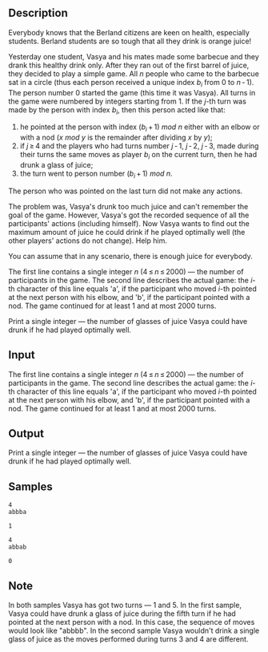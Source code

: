 ## Description

<div><p>Everybody knows that the Berland citizens are keen on health, especially students. Berland students are so tough that all they drink is orange juice!</p><p>Yesterday one student, Vasya and his mates made some barbecue and they drank this healthy drink only. After they ran out of the first barrel of juice, they decided to play a simple game. All <span class="tex-span"><i>n</i></span> people who came to the barbecue sat in a circle (thus each person received a unique index <span class="tex-span"><i>b</i><sub class="lower-index"><i>i</i></sub></span> from 0 to <span class="tex-span"><i>n</i> - 1</span>). The person number 0 started the game (this time it was Vasya). All turns in the game were numbered by integers starting from 1. If the <span class="tex-span"><i>j</i></span>-th turn was made by the person with index <span class="tex-span"><i>b</i><sub class="lower-index"><i>i</i></sub></span>, then this person acted like that:</p><ol> <li> he pointed at the person with index <span class="tex-span">(<i>b</i><sub class="lower-index"><i>i</i></sub> + 1)&nbsp;<i>mod</i>&nbsp;<i>n</i></span> either with an elbow or with a nod (<span class="tex-span"><i>x</i>&nbsp;<i>mod</i>&nbsp;<i>y</i></span> is the remainder after dividing <span class="tex-span"><i>x</i></span> by <span class="tex-span"><i>y</i></span>); </li><li> if <span class="tex-span"><i>j</i> ≥ 4</span> and the players who had turns number <span class="tex-span"><i>j</i> - 1</span>, <span class="tex-span"><i>j</i> - 2</span>, <span class="tex-span"><i>j</i> - 3</span>, made during their turns the same moves as player <span class="tex-span"><i>b</i><sub class="lower-index"><i>i</i></sub></span> on the current turn, then he had drunk a glass of juice; </li><li> the turn went to person number <span class="tex-span">(<i>b</i><sub class="lower-index"><i>i</i></sub> + 1)&nbsp;<i>mod</i>&nbsp;<i>n</i></span>. </li></ol><p>The person who was pointed on the last turn did not make any actions.</p><p>The problem was, Vasya's drunk too much juice and can't remember the goal of the game. However, Vasya's got the recorded sequence of all the participants' actions (including himself). Now Vasya wants to find out the maximum amount of juice he could drink if he played optimally well (the other players' actions do not change). Help him.</p><p>You can assume that in any scenario, there is enough juice for everybody.</p></div><div class="input-specification"><p>The first line contains a single integer <span class="tex-span"><i>n</i></span> (<span class="tex-span">4 ≤ <i>n</i> ≤ 2000</span>) — the number of participants in the game. The second line describes the actual game: the <span class="tex-span"><i>i</i></span>-th character of this line equals '<span class="tex-font-style-tt">a</span>', if the participant who moved <span class="tex-span"><i>i</i></span>-th pointed at the next person with his elbow, and '<span class="tex-font-style-tt">b</span>', if the participant pointed with a nod. The game continued for at least 1 and at most <span class="tex-span">2000</span> turns. </p></div><div class="output-specification"><p>Print a single integer — the number of glasses of juice Vasya could have drunk if he had played optimally well.</p></div>


## Input

<p>The first line contains a single integer <span class="tex-span"><i>n</i></span> (<span class="tex-span">4 ≤ <i>n</i> ≤ 2000</span>) — the number of participants in the game. The second line describes the actual game: the <span class="tex-span"><i>i</i></span>-th character of this line equals '<span class="tex-font-style-tt">a</span>', if the participant who moved <span class="tex-span"><i>i</i></span>-th pointed at the next person with his elbow, and '<span class="tex-font-style-tt">b</span>', if the participant pointed with a nod. The game continued for at least 1 and at most <span class="tex-span">2000</span> turns. </p>


## Output

<p>Print a single integer — the number of glasses of juice Vasya could have drunk if he had played optimally well.</p>


## Samples

```input1
4
abbba

```

```output1
1

```






```input2
4
abbab

```

```output2
0

```




## Note

<p>In both samples Vasya has got two turns — 1 and 5. In the first sample, Vasya could have drunk a glass of juice during the fifth turn if he had pointed at the next person with a nod. In this case, the sequence of moves would look like "abbbb". In the second sample Vasya wouldn't drink a single glass of juice as the moves performed during turns 3 and 4 are different.</p>

